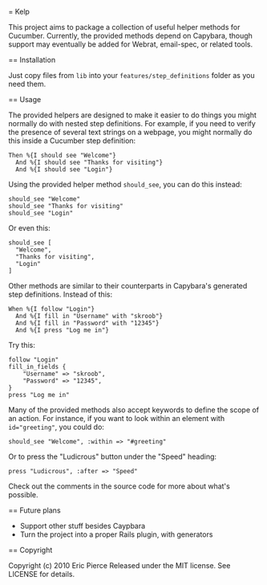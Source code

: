 = Kelp

This project aims to package a collection of useful helper methods for
Cucumber. Currently, the provided methods depend on Capybara, though support
may eventually be added for Webrat, email-spec, or related tools.


== Installation

Just copy files from `lib` into your `features/step_definitions` folder as you
need them.


== Usage

The provided helpers are designed to make it easier to do things you might
normally do with nested step definitions. For example, if you need to verify
the presence of several text strings on a webpage, you might normally do this
inside a Cucumber step definition:

    Then %{I should see "Welcome"}
      And %{I should see "Thanks for visiting"}
      And %{I should see "Login"}

Using the provided helper method `should_see`, you can do this instead:

    should_see "Welcome"
    should_see "Thanks for visiting"
    should_see "Login"

Or even this:

    should_see [
      "Welcome",
      "Thanks for visiting",
      "Login"
    ]

Other methods are similar to their counterparts in Capybara's generated step
definitions. Instead of this:

    When %{I follow "Login"}
      And %{I fill in "Username" with "skroob"}
      And %{I fill in "Password" with "12345"}
      And %{I press "Log me in"}

Try this:

    follow "Login"
    fill_in_fields {
        "Username" => "skroob",
        "Password" => "12345",
    }
    press "Log me in"

Many of the provided methods also accept keywords to define the scope of an
action. For instance, if you want to look within an element with
`id="greeting"`, you could do:

    should_see "Welcome", :within => "#greeting"

Or to press the "Ludicrous" button under the "Speed" heading:

    press "Ludicrous", :after => "Speed"

Check out the comments in the source code for more about what's possible.


== Future plans

* Support other stuff besides Caypbara
* Turn the project into a proper Rails plugin, with generators


== Copyright

Copyright (c) 2010 Eric Pierce
Released under the MIT license.
See LICENSE for details.

